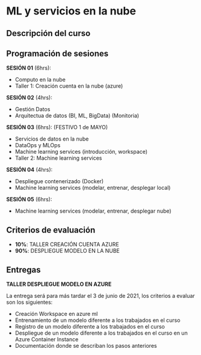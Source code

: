 # ML y servicios en la nube

## Descripción del curso

## Programación de sesiones

**SESIÓN 01** (6hrs):
- Computo en la nube
- Taller 1: Creación cuenta en la nube (azure)

**SESIÓN 02** (4hrs): 
- Gestión Datos
- Arquitectua de datos (BI, ML, BigData)
(Monitoria)

**SESIÓN 03** (6hrs): (FESTIVO 1 de MAYO)
- Servicios de datos en la nube
- DataOps y MLOps 
- Machine learning services (introducción, workspace)
- Taller 2: Machine learning services 

**SESIÓN 04** (4hrs):
- Despliegue contenerizado (Docker)
- Machine learning services (modelar, entrenar, desplegar local)

**SESIÓN 05** (6hrs):
- Machine learning services (modelar, entrenar, desplegar nube)



## Criterios de evaluación

- **10%**: TALLER CREACIÓN CUENTA AZURE
- **90%**: DESPLIEGUE MODELO EN LA NUBE

## Entregas

**TALLER DESPLIEGUE MODELO EN AZURE**

La entrega será para más tardar el 3 de junio de 2021, los criterios a evaluar son los siguientes:

- Creación Workspace en azure ml
- Entrenamiento de un modelo diferente a los trabajados en el curso
- Registro de un modelo diferente a los trabajados en el curso
- Despliegue de un modelo diferente a los trabajados en el curso en un Azure Container Instance
- Documentación donde se describan los pasos anteriores
